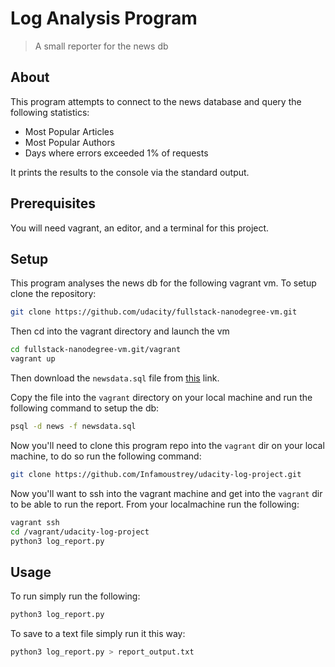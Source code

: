 # Log Analysis Program
> A small reporter for the news db

## About
This program attempts to connect to the news database and query
the following statistics:

- Most Popular Articles
- Most Popular Authors
- Days where errors exceeded 1% of requests

It prints the results to the console via the standard output. 

## Prerequisites

You will need vagrant, an editor, and a terminal for this project.

## Setup

This program analyses the news db for the following vagrant vm.
To setup clone the repository:

```bash 
git clone https://github.com/udacity/fullstack-nanodegree-vm.git
```

Then cd into the vagrant directory and launch the vm

```bash
cd fullstack-nanodegree-vm.git/vagrant
vagrant up 
```

Then download the `newsdata.sql` file from [this](https://d17h27t6h515a5.cloudfront.net/topher/2016/August/57b5f748_newsdata/newsdata.zip) link.

Copy the file into the `vagrant` directory on your local machine and run the following command to setup the db:

```bash 
psql -d news -f newsdata.sql
```

Now you'll need to clone this program repo into the `vagrant` dir on your local machine, to do so run the following command:

```bash
git clone https://github.com/Infamoustrey/udacity-log-project.git
```

Now you'll want to ssh into the vagrant machine and get into the `vagrant` dir to be able to run the report. From your localmachine run the following:

```bash
vagrant ssh
cd /vagrant/udacity-log-project
python3 log_report.py
```

## Usage 
To run simply run the following: 

```bash 
python3 log_report.py
```

To save to a text file simply run it this way: 

```bash 
python3 log_report.py > report_output.txt
```


